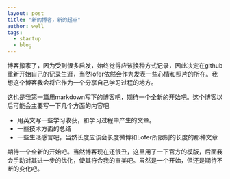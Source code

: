 ```yaml
---
layout: post
title: "新的博客，新的起点"
author: well
tags:
  - startup
  - blog
---
```


博客搬家了，因为受到很多启发，始终觉得应该换种方式记录，因此决定在github重新开始自己的记录生涯，当然lofer依然会作为发表一些心情和照片的所在。我想这个博客我会将它作为一个分享自己学习过程的地方。

<!--more-->

这也是我第一篇用markdown写下的博客吧，期待一个全新的开始吧。这个博客以后可能会主要写一下几个方面的内容吧

- 用英文写一些学习收获，和学习过程中产生的文章。
- 一些技术方面的总结
- 一些生活感言吧，当然长度应该会长度微博和Lofer所限制的长度的那种文章

期待一个全新的开始吧。当然博客现在还很丑，这里用了一下官方的模版，后面我会手动对其进一步的优化，使其符合我的审美吧。虽然是一个开始，但还是期待不断的变化吧。